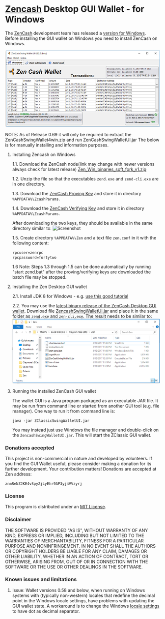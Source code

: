 # [Zencash](https://zensystem.io) Desktop GUI Wallet - for Windows

The [ZenCash](https://zensystem.io) development team has released a [version for Windows](https://github.com/cronicc/zen/releases).
Before installing the GUI wallet on Windows you need to install ZenCash on Windows.

![Screenshot](https://github.com/aicjofs/zencash-swing-wallet-ui/raw/master/docs/ZClassicWalletWindows.png "ZenCash Wallet for Windows")

NOTE: As of Release 0.69 it will only be required to extract the ZenCashSwingWallet4win.zip and run ZenCashSwingWalletUI.jar
      The below is for manually installing and information purposes.

1. Installing Zencash on Windows

   1.1. Download the ZenCash node(link may change with newer versions always check for latest release) [Zen_Win_binaries_soft_fork_v1.zip](https://github.com/cronicc/zen/releases/download/v.2.0.9-2-b4315d9-soft-fork/Zen_Win_binaries_soft_fork_v1.zip)

   1.2. Unzip the file so that the executables `zend.exe` and `zend-cli.exe` are in one directory.
   
   1.3. Download the [ZenCash Proving Key](https://z.cash/downloads/sprout-proving.key)
        and store it in directory `%APPDATA%\ZcashParams`.
        
   1.4. Download the [ZenCash Verifying Key](https://z.cash/downloads/sprout-verifying.key)
        and store it in directory `%APPDATA%\ZcashParams`.
        
   After downloading the two keys, they should be available in the same directory similar to:
![Screenshot](https://github.com/aicjofs/zencash-swing-wallet-ui/raw/master/docs/ZCashKeyDir.png "ZenCash keys directory on Windows")

   1.5. Create directory `%APPDATA%\Zen` and a text file `zen.conf` in it with the following content:
   ```
   rpcuser=zenrpc
   rpcpassword=fortytwo   
   ```
   1.6 Note: Steps 1.3 through 1.5 can be done automatically by running "start zend.bat" after the proving/verifying keys are downloaded
             the batch file may be stopped.
  
2. Installing the Zen Desktop GUI wallet

   2.1. Install JDK 8 for Windows - e.g. [use this good tutorial](http://www.wikihow.com/Install-the-Java-Software-Development-Kit)

   2.2. You may use the [latest binary release of the ZenCash Desktop GUI wallet](https://github.com/aicjofs/zencash-swing-wallet-ui/releases/latest).
   Download file [ZencashSwingWalletUI.jar](https://github.com/aicjofs/zencash-swing-wallet-ui/files/1072563/ZenCashSwingWallet4win69.zip)
   and place it in the same folder as `zend.exe` and `zen-cli.exe`. The result needs to be similar to:
![Screenshot](https://github.com/aicjofs/zencash-swing-wallet-ui/raw/master/docs/ZClassicWinDir.png "ZenCash directory on Windows")

4. Running the installed ZenCash GUI wallet

   The wallet GUI is a Java program packaged as an executable JAR file. It may be run from command line or started from another GUI tool 
   (e.g. file manager). One way to run it from command line is:
   ```
   java -jar ZClassicSwingWalletUI.jar
   ```
   You may instead just use Windows the file manager and double-click on the `ZencashSwingWalletUI.jar`. 
   This will start the ZClassic GUI wallet.

### Donations accepted
This project is non-commercial in nature and developed by volunteers. If you find the GUI
Wallet useful, please consider making a donation for its further development. Your contribution matters! Donations 
are accepted at Zen address:
```
znmReNZJKE4vSpyZjLyEhr9AP3yj4VVzyrj
```

### License
This program is distributed under an [MIT License](https://github.com/aicjofs/zencash-swing-wallet-ui/raw/master/LICENSE).

### Disclaimer
THE SOFTWARE IS PROVIDED "AS IS", WITHOUT WARRANTY OF ANY KIND, EXPRESS OR
IMPLIED, INCLUDING BUT NOT LIMITED TO THE WARRANTIES OF MERCHANTABILITY,
FITNESS FOR A PARTICULAR PURPOSE AND NONINFRINGEMENT. IN NO EVENT SHALL THE
AUTHORS OR COPYRIGHT HOLDERS BE LIABLE FOR ANY CLAIM, DAMAGES OR OTHER
LIABILITY, WHETHER IN AN ACTION OF CONTRACT, TORT OR OTHERWISE, ARISING FROM,
OUT OF OR IN CONNECTION WITH THE SOFTWARE OR THE USE OR OTHER DEALINGS IN THE
SOFTWARE.

### Known issues and limitations

1. Issue: Wallet versions 0.58 and below, when running on Windows systems with (typically non-western) locales that
redefine the decimal point in the Windows locale settings, have problems with updating the GUI wallet state. 
A workaround is to change the Windows [locale settings](https://windows.lbl.gov/software/optics/5-1-2/Optics4.jpg) to have dot as decimal separator.
